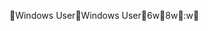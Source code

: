 Windows User                                          W i n d o w s   U s e r                                                                       6w 8w :w